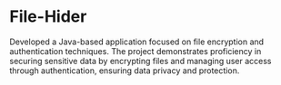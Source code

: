 # File-Hider
Developed a Java-based application focused on file encryption and authentication techniques. The project demonstrates proficiency in securing sensitive data by encrypting files and managing user access through authentication, ensuring data privacy and protection.
